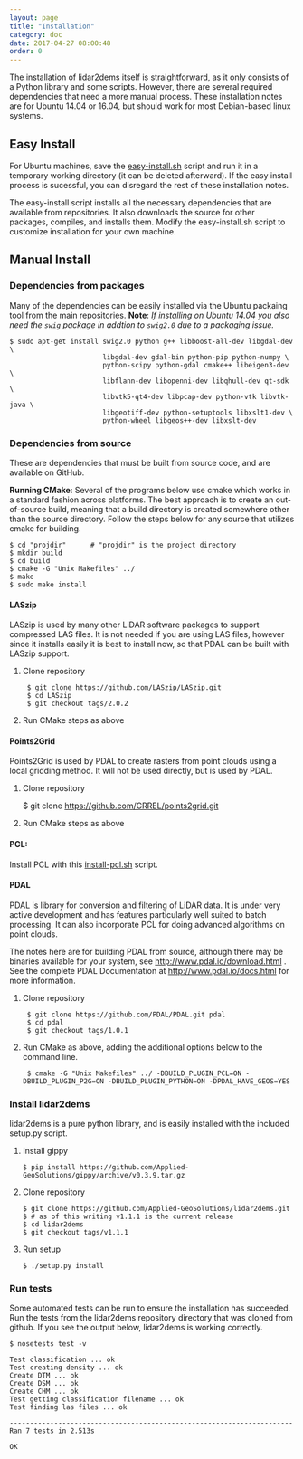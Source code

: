 ```yaml
---
layout: page
title: "Installation"
category: doc
date: 2017-04-27 08:00:48
order: 0
---
```


The installation of lidar2dems itself is straightforward, as it only consists of a Python library and some scripts. However, there are several required dependencies that need a more manual process. These installation notes are for Ubuntu 14.04 or 16.04, but should work for most Debian-based linux systems.

## Easy Install
For Ubuntu machines, save the [easy-install.sh](/lidar2dems/assets/easy-install.sh) script and run it in a temporary working directory (it can be deleted afterward).  If the easy install process is sucessful, you can disregard the rest of these installation notes.

The easy-install script installs all the necessary dependencies that are available from repositories. It also downloads the source for other packages, compiles, and installs them. Modify the easy-install.sh script to customize installation for your own machine. 

## Manual Install

### Dependencies from packages
Many of the dependencies can be easily installed via the Ubuntu packaing tool from the main repositories.  **Note**: *If installing on Ubuntu 14.04 you also need the `swig` package in addtion to `swig2.0` due to a packaging issue.*

```
$ sudo apt-get install swig2.0 python g++ libboost-all-dev libgdal-dev \
                       libgdal-dev gdal-bin python-pip python-numpy \
                       python-scipy python-gdal cmake++ libeigen3-dev \
                       libflann-dev libopenni-dev libqhull-dev qt-sdk \
                       libvtk5-qt4-dev libpcap-dev python-vtk libvtk-java \
                       libgeotiff-dev python-setuptools libxslt1-dev \
                       python-wheel libgeos++-dev libxslt-dev
```

### Dependencies from source
These are dependencies that must be built from source code, and are available on GitHub.  

**Running CMake**: Several of the programs below use cmake which works in a standard fashion across platforms. The best approach is to create an out-of-source build, meaning that a build directory is created somewhere other than the source directory. Follow the steps below for any source that utilizes cmake for building.

```
$ cd "projdir"      # "projdir" is the project directory
$ mkdir build
$ cd build
$ cmake -G "Unix Makefiles" ../
$ make
$ sudo make install
```


#### LASzip
LASzip is used by many other LiDAR software packages to support compressed LAS files. It is not needed if you are using LAS files, however since it installs easily it is best to install now, so that PDAL can be built with LASzip support.

1. Clone repository

        $ git clone https://github.com/LASzip/LASzip.git
        $ cd LASzip
        $ git checkout tags/2.0.2

2. Run CMake steps as above

#### Points2Grid
Points2Grid is used by PDAL to create rasters from point clouds using a local gridding method. It will not be used directly, but is used by PDAL.

1. Clone repository

    $ git clone https://github.com/CRREL/points2grid.git

2. Run CMake steps as above

#### PCL:
Install PCL with this [install-pcl.sh](/lidar2dems/assets/install-pcl.sh) script.

#### PDAL
PDAL is library for conversion and filtering of LiDAR data. It is under very active development and has features particularly well suited to batch processing.  It can also incorporate PCL for doing advanced algorithms on point clouds.

The notes here are for building PDAL from source, although there may be binaries available for your system, see http://www.pdal.io/download.html .
See the complete PDAL Documentation at http://www.pdal.io/docs.html for more information.

1. Clone repository

        $ git clone https://github.com/PDAL/PDAL.git pdal
        $ cd pdal
        $ git checkout tags/1.0.1

2. Run CMake as above, adding the additional options below to the command line.
        
        $ cmake -G "Unix Makefiles" ../ -DBUILD_PLUGIN_PCL=ON -DBUILD_PLUGIN_P2G=ON -DBUILD_PLUGIN_PYTHON=ON -DPDAL_HAVE_GEOS=YES


### Install lidar2dems
lidar2dems is a pure python library, and is easily installed with the included setup.py script.  

1. Install gippy

       $ pip install https://github.com/Applied-GeoSolutions/gippy/archive/v0.3.9.tar.gz

2. Clone repository

       $ git clone https://github.com/Applied-GeoSolutions/lidar2dems.git
       $ # as of this writing v1.1.1 is the current release
       $ cd lidar2dems
       $ git checkout tags/v1.1.1

3. Run setup
	
       $ ./setup.py install

### Run tests
Some automated tests can be run to ensure the installation has succeeded.   Run the tests from the lidar2dems repository directory that was cloned from github. If you see the output below, lidar2dems is working correctly.

```
$ nosetests test -v

Test classification ... ok
Test creating density ... ok
Create DTM ... ok
Create DSM ... ok
Create CHM ... ok
Test getting classification filename ... ok
Test finding las files ... ok

----------------------------------------------------------------------
Ran 7 tests in 2.513s

OK
```
